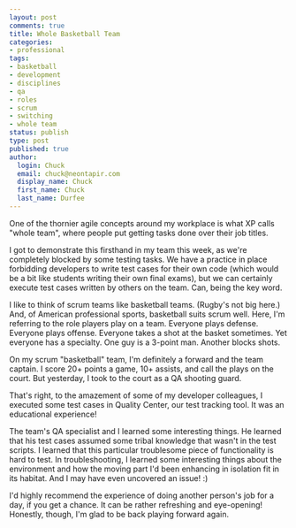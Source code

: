 ```yaml
---
layout: post
comments: true
title: Whole Basketball Team
categories:
- professional
tags:
- basketball
- development
- disciplines
- qa
- roles
- scrum
- switching
- whole team
status: publish
type: post
published: true
author:
  login: Chuck
  email: chuck@neontapir.com
  display_name: Chuck
  first_name: Chuck
  last_name: Durfee
---
```

One of the thornier agile concepts around my workplace is what XP calls "whole team", where people put getting tasks done over their job titles.

I got to demonstrate this firsthand in my team this week, as we're completely blocked by some testing tasks. We have a practice in place forbidding developers to write test cases for their own code (which would be a bit like students writing their own final exams), but we can certainly execute test cases written by others on the team. Can, being the key word.

I like to think of scrum teams like basketball teams. (Rugby's not big here.) And, of American professional sports, basketball suits scrum well. Here, I'm referring to the role players play on a team. Everyone plays defense. Everyone plays offense. Everyone takes a shot at the basket sometimes. Yet everyone has a specialty. One guy is a 3-point man. Another blocks shots.

On my scrum "basketball" team, I'm definitely a forward and the team captain. I score 20+ points a game, 10+ assists, and call the plays on the court. But yesterday, I took to the court as a QA shooting guard.

That's right, to the amazement of some of my developer colleagues, I executed some test cases in Quality Center, our test tracking tool. It was an educational experience!

The team's QA specialist and I learned some interesting things. He learned that his test cases assumed some tribal knowledge that wasn't in the test scripts. I learned that this particular troublesome piece of functionality is hard to test. In troubleshooting, I learned some interesting things about the environment and how the moving part I'd been enhancing in isolation fit in its habitat. And I may have even uncovered an issue! :)

I'd highly recommend the experience of doing another person's job for a day, if you get a chance. It can be rather refreshing and eye-opening! Honestly, though, I'm glad to be back playing forward again.
